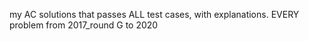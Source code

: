 
my AC solutions that passes ALL test cases, with explanations.
EVERY problem from 2017_round G to 2020
